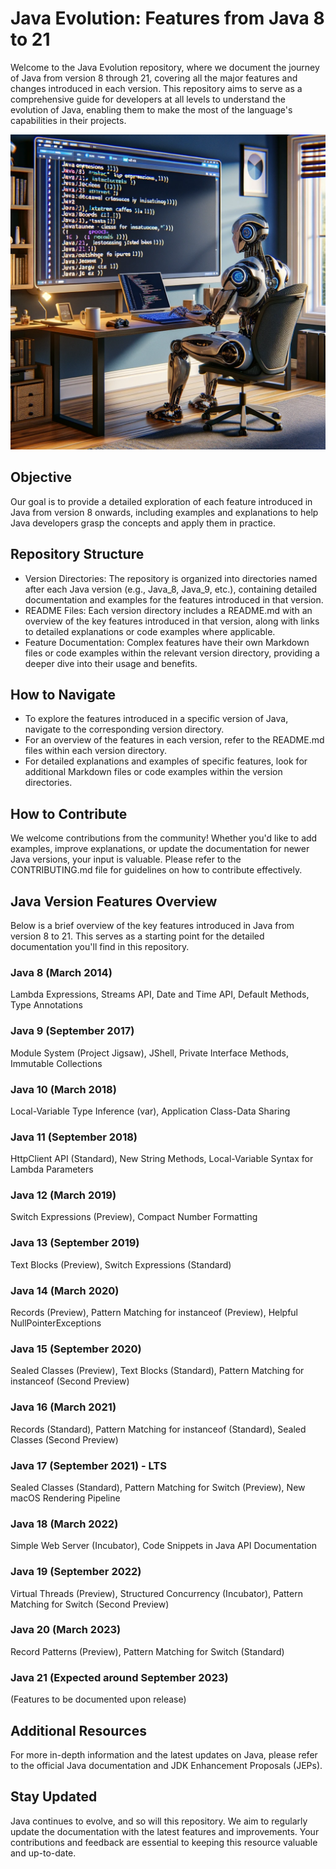 # Java Evolution: Features from Java 8 to 21
Welcome to the Java Evolution repository, where we document the journey of Java from version 8 through 21, covering all the major features and changes introduced in each version. This repository aims to serve as a comprehensive guide for developers at all levels to understand the evolution of Java, enabling them to make the most of the language's capabilities in their projects.

![](./images/JavaEvolution.jpg)

## Objective
Our goal is to provide a detailed exploration of each feature introduced in Java from version 8 onwards, including examples and explanations to help Java developers grasp the concepts and apply them in practice.

## Repository Structure
- Version Directories: The repository is organized into directories named after each Java version (e.g., Java_8, Java_9, etc.), containing detailed documentation and examples for the features introduced in that version.
- README Files: Each version directory includes a README.md with an overview of the key features introduced in that version, along with links to detailed explanations or code examples where applicable.
- Feature Documentation: Complex features have their own Markdown files or code examples within the relevant version directory, providing a deeper dive into their usage and benefits.
## How to Navigate
- To explore the features introduced in a specific version of Java, navigate to the corresponding version directory.
- For an overview of the features in each version, refer to the README.md files within each version directory.
- For detailed explanations and examples of specific features, look for additional Markdown files or code examples within the version directories.
## How to Contribute
We welcome contributions from the community! Whether you'd like to add examples, improve explanations, or update the documentation for newer Java versions, your input is valuable. Please refer to the CONTRIBUTING.md file for guidelines on how to contribute effectively.

## Java Version Features Overview
Below is a brief overview of the key features introduced in Java from version 8 to 21. This serves as a starting point for the detailed documentation you'll find in this repository.

### Java 8 (March 2014)
Lambda Expressions, Streams API, Date and Time API, Default Methods, Type Annotations
### Java 9 (September 2017)
Module System (Project Jigsaw), JShell, Private Interface Methods, Immutable Collections
### Java 10 (March 2018)
Local-Variable Type Inference (var), Application Class-Data Sharing
### Java 11 (September 2018)
HttpClient API (Standard), New String Methods, Local-Variable Syntax for Lambda Parameters
### Java 12 (March 2019)
Switch Expressions (Preview), Compact Number Formatting
### Java 13 (September 2019)
Text Blocks (Preview), Switch Expressions (Standard)
### Java 14 (March 2020)
Records (Preview), Pattern Matching for instanceof (Preview), Helpful NullPointerExceptions
### Java 15 (September 2020)
Sealed Classes (Preview), Text Blocks (Standard), Pattern Matching for instanceof (Second Preview)
### Java 16 (March 2021)
Records (Standard), Pattern Matching for instanceof (Standard), Sealed Classes (Second Preview)
### Java 17 (September 2021) - LTS
Sealed Classes (Standard), Pattern Matching for Switch (Preview), New macOS Rendering Pipeline
### Java 18 (March 2022)
Simple Web Server (Incubator), Code Snippets in Java API Documentation
### Java 19 (September 2022)
Virtual Threads (Preview), Structured Concurrency (Incubator), Pattern Matching for Switch (Second Preview)
### Java 20 (March 2023)
Record Patterns (Preview), Pattern Matching for Switch (Standard)
### Java 21 (Expected around September 2023)
(Features to be documented upon release)
## Additional Resources
For more in-depth information and the latest updates on Java, please refer to the official Java documentation and JDK Enhancement Proposals (JEPs).

## Stay Updated
Java continues to evolve, and so will this repository. We aim to regularly update the documentation with the latest features and improvements. Your contributions and feedback are essential to keeping this resource valuable and up-to-date.
